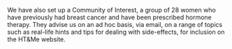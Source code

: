 We have also set up a Community of Interest, a group of 28 women who have previously had breast cancer and have been prescribed hormone therapy. They advise us on an ad hoc basis, via email, on a range of topics such as real-life hints and tips for dealing with side-effects, for inclusion on the HT&Me website.
